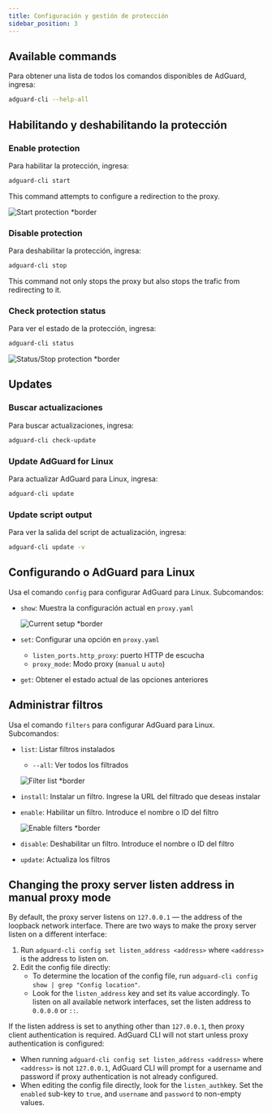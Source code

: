 ```yaml
---
title: Configuración y gestión de protección
sidebar_position: 3
---
```


## Available commands

Para obtener una lista de todos los comandos disponibles de AdGuard, ingresa:

```sh
adguard-cli --help-all
```

## Habilitando y deshabilitando la protección

### Enable protection

Para habilitar la protección, ingresa:

```sh
adguard-cli start
```

This command attempts to configure a redirection to the proxy.

![Start protection \*border](https://cdn.adtidy.org/content/Kb/ad_blocker/linux/start-protection.gif)

### Disable protection

Para deshabilitar la protección, ingresa:

```sh
adguard-cli stop
```

This command not only stops the proxy but also stops the trafic from redirecting to it.

### Check protection status

Para ver el estado de la protección, ingresa:

```sh
adguard-cli status
```

![Status/Stop protection \*border](https://cdn.adtidy.org/content/Kb/ad_blocker/linux/activation6.png)

## Updates

### Buscar actualizaciones

Para buscar actualizaciones, ingresa:

```sh
adguard-cli check-update
```

### Update AdGuard for Linux

Para actualizar AdGuard para Linux, ingresa:

```sh
adguard-cli update
```

### Update script output

Para ver la salida del script de actualización, ingresa:

```sh
adguard-cli update -v
```

## Configurando o AdGuard para Linux

Usa el comando `config` para configurar AdGuard para Linux. Subcomandos:

- `show`: Muestra la configuración actual en `proxy.yaml`

    ![Current setup \*border](https://cdn.adtidy.org/content/Kb/ad_blocker/linux/activation7.png)

- `set`: Configurar una opción en `proxy.yaml`
    - `listen_ports.http_proxy`: puerto HTTP de escucha
    - `proxy_mode`: Modo proxy (`manual` u `auto`)

- `get`: Obtener el estado actual de las opciones anteriores

## Administrar filtros

Usa el comando `filters` para configurar AdGuard para Linux. Subcomandos:

- `list`: Listar filtros instalados

    - `--all`: Ver todos los filtrados

    ![Filter list \*border](https://cdn.adtidy.org/content/Kb/ad_blocker/linux/filter-list.png)

- `install`: Instalar un filtro. Ingrese la URL del filtrado que deseas instalar

- `enable`: Habilitar un filtro. Introduce el nombre o ID del filtro

    ![Enable filters \*border](https://cdn.adtidy.org/content/Kb/ad_blocker/linux/built-in-filters.png)

- `disable`: Deshabilitar un filtro. Introduce el nombre o ID del filtro

- `update`: Actualiza los filtros

## Changing the proxy server listen address in manual proxy mode

By default, the proxy server listens on `127.0.0.1` — the address of the loopback network interface.
There are two ways to make the proxy server listen on a different interface:

1. Run `adguard-cli config set listen_address <address>` where `<address>` is the address to listen on.
2. Edit the config file directly:
    - To determine the location of the config file, run `adguard-cli config show | grep "Config location"`.
    - Look for the `listen_address` key and set its value accordingly. To listen on all available network interfaces, set the listen address to `0.0.0.0` or `::`.

If the listen address is set to anything other than `127.0.0.1`, then proxy client authentication is required. AdGuard CLI will not start unless proxy authentication is configured:

- When running `adguard-cli config set listen_address <address>` where `<address>` is not `127.0.0.1`, AdGuard CLI will prompt for a username and password if proxy authentication is not already configured.
- When editing the config file directly, look for the `listen_auth`key. Set the `enabled` sub-key to `true`, and `username` and `password` to non-empty values.
